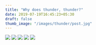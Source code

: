 ```yaml
---
title: "Why does thunder, thunder?"
date: 2019-07-19T16:45:23+05:30
draft: false
thumb_image: "/images/thunder/post.jpg"
---
```


![](/images/thunder/Page_1.png)
![](/images/thunder/Page_2.png)
![](/images/thunder/Page_3.png)
![](/images/thunder/Page_4.png)
![](/images/thunder/Page_5.png)